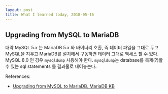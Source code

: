 ```yaml
---
layout: post
title: What I learned today, 2018-05-16
---
```


## Upgrading from MySQL to MariaDB

대략 MySQL 5.x 는 MariaDB 5.x 와 바이너리 호환, 즉 데이터 파일을 그대로 두고 MySQL을 지우고 MariaDB를 설치해서 구동하면 데이터 그대로 액세스 할 수 있다. MySQL 8.0 인 경우 `mysqldump` 사용해야 한다. 
`mysqldump`는 database를 복제(?)할 수 있는 sql statements 를 결과물로 내어놓는다. 

References:
* [Upgrading from MySQL to MariaDB, MariaDB KB](https://mariadb.com/kb/en/library/upgrading-from-mysql-to-mariadb/)
